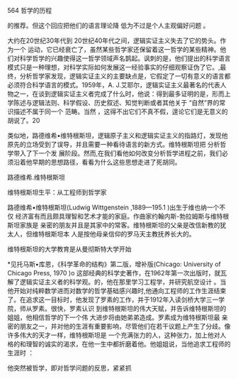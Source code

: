 564 哲学的历程

的推荐。但这个回应把他们的语言理论降 低为不过是个人主观偏好问题 。

大约在20世纪30年代到 20世纪40年代之间，逻辑实证主义失去了它的势头。作为一个 运动，它已经衰亡了，虽然某些哲学家还保留着这一哲学的某些精神。他们对科学哲学的兴趣使得这一哲学领域声名鹊起。讽刺的是，他们提出的科学语言模式只是一种理想，对科学实际如何发展这一经验事实的仔细观察证伪了它。,最终，分析哲学家发现，逻辑实证主义的主要缺点是，它假定了一切有意义的语言都必须符合科学语言的模式。1959年，A. J.艾耶尔，逻辑实证主义最著名的代表人物之一，在谈到逻辑实证主义者完成了什么时，他说：得到最多证明的是，形而上学陈述与逻辑法则、科学假设、历史叙述、知觉判断或者其他关于 “自然”界的常识描述不属于同一个 范畴。当然 ，这得不出它们不真不假，遑论它们是无意义的胡说了。20

类似地，路德维希•维特根斯坦，逻辑原子主义和逻辑实证主义的指路灯，发现他原先的立场受到了误导，并且需要一种看待语言的新方式。维特根斯坦把 分析哲学带入了下一个发 展阶段。然而,在我们看他如何改变分析哲学进程之前，我们必须沿着他早期的思想路径，看看为什么这些思想走进了死胡同。

路德维希.维特根斯坦

维特根斯坦生平：从工程师到哲学家

路德维希•维特根斯坦(Ludwig  Wittgenstein ,1889—195.1 )出生于维也纳一个不仅 经济富有而且颇具理智和艺术才能的家庭。作曲家约翰内斯-勃拉姆斯与维特根斯坦家族是 亲密的朋友并且是其家中的常客。维特根斯坦的父亲是改信新教的犹太人，但维特根斯坦本 人是按他母亲信仰的罗马天主教抚养长大的。

维特根斯坦的大学教育是从曼彻斯特大学开始

*见托马斯•库恩，《科学革命的结构》第二版，增补版(Chicago:  University  of Chicago  Press, 1970 )o 这部经典的科学史著作，在1962年第一次出版时，就瓦解了逻辑实证主义者的科学观。的，他在那里学习工程学，并研究航空设计 。当他开始对纯粹数学进而对数学的哲学基础感兴趣时,他通向工程师的工作生涯结束了。在追求这一目标时，他发现了罗素的工作，并于1912年入读剑桥大学三一学院，师从罗素。很快，罗素认识 到维特根斯坦的伟大天赋，并告诉维特根斯坦的姐姐，他相信哲学的下一个伟 大进步将由她弟弟造成。罗素成为维特根斯坦最 亲密的朋友之一，并对他的生涯有重要影响，尽管他们在若干议题上产生了分歧。像许多伟大的天才一样，维特根斯坦是 一个充满张力的人，这种张力，加上他对人格的和理智的诚实的渴求，在他一生中都折磨着他。他姐姐说，当他追求工程师的生涯时 ：

他突然被哲学，即对哲学问题的反思，紧紧抓

